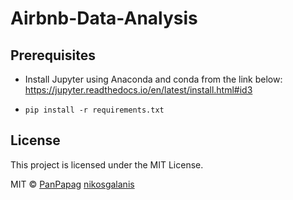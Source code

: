 # Airbnb-Data-Analysis


## Prerequisites
* Install Jupyter using Anaconda and conda from the link below:\
https://jupyter.readthedocs.io/en/latest/install.html#id3

* ```pip install -r requirements.txt```


## License
This project is licensed under the MIT License.

MIT © [PanPapag]() [nikosgalanis]()
